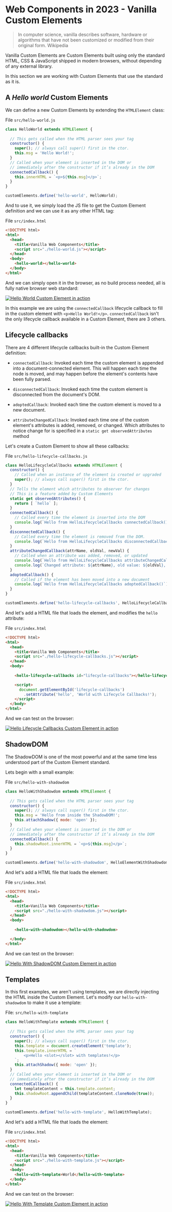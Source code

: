 # Web Components in 2023 - Vanilla Custom Elements


> In computer science, vanilla describes software, hardware or algorithms that have not been customized or modified from their original form.
> Wikipedia

Vanilla Custom Elements are Custom Elements built using only the standard HTML, CSS & JavaScript shipped in modern browsers, without depending of any external library.

In this section we are working with Custom Elements that use the standard as it is.

## A *Hello world* Custom Elements

We can define a new Custom Elements by extending the `HTMLElement` class:


File `src/hello-world.js`
```javascript
class HelloWorld extends HTMLElement {
    
  // This gets called when the HTML parser sees your tag
  constructor() {
    super(); // always call super() first in the ctor.
    this.msg = 'Hello World!';
  }
  // Called when your element is inserted in the DOM or
  // immediately after the constructor if it’s already in the DOM
  connectedCallback() {
    this.innerHTML = `<p>${this.msg}</p>`;
  }
}

customElements.define('hello-world', HelloWorld);
```

And to use it, we simply load the JS file to get the Custom Element definition and we can use it as any other HTML tag:


File `src/index.html`
```html
<!DOCTYPE html>
<html>
  <head>
    <title>Vanilla Web Components</title>
    <script src="./hello-world.js"></script>
  </head>
  <body>
    <hello-world></hello-world>
  </body>
</html>
```

And we can simply open it in the browser, as no build process needed, all is fully native browser web standard:

[![Hello World Custom Element in action](./img/hello-world-1024.jpg)](./img/hello-world.png)

In this example we are using the `connectedCallback` lifecycle callback to fill in the custom element with `<p>Hello World!</p>`. `connectedCallback` isn't the only lifecycle callback available in a Custom Element, there are 3 others.


## Lifecycle callbacks

There are 4 different lifecycle callbacks built-in the Custom Element definition:

- `connectedCallback`: Invoked each time the custom element is appended into a document-connected element. This will happen each time the node is moved, and may happen before the element's contents have been fully parsed.

- `disconnectedCallback`: Invoked each time the custom element is disconnected from the document's DOM.

- `adoptedCallback`: Invoked each time the custom element is moved to a new document.

- `attributeChangedCallback`: Invoked each time one of the custom element's attributes is added, removed, or changed. Which attributes to notice change for is specified in a `static get observedAttributes` method

Let's create a Custom Element to show all these callbacks:


File `src/hello-lifecycle-callbacks.js`
```javascript
class HelloLifecycleCallbacks extends HTMLElement {
  constructor() {
    // Called when an instance of the element is created or upgraded
    super(); // always call super() first in the ctor.
  }
  // Tells the element which attributes to observer for changes
  // This is a feature added by Custom Elements
  static get observedAttributes() {
    return [ `hello` ];
  }
  connectedCallback() {
    // Called every time the element is inserted into the DOM
    console.log(`Hello from HelloLifecycleCallbacks connectedCallback()`);
  }
  disconnectedCallback() {
    // Called every time the element is removed from the DOM. 
    console.log(`Hello from HelloLifecycleCallbacks disconnectedCallback()`);
  }
  attributeChangedCallback(attrName, oldVal, newVal) {
    // Called when an attribute was added, removed, or updated
    console.log(`Hello from HelloLifecycleCallbacks attributeChangedCallback()`);
    console.log(`Changed attribute: ${attrName}, old value: ${oldVal}, new value: ${newVal}`);
  }
  adoptedCallback() {
    // Called if the element has been moved into a new document
    console.log(`Hello from HelloLifecycleCallbacks adoptedCallback()`);
  }
}

customElements.define('hello-lifecycle-callbacks', HelloLifecycleCallbacks);
```

And let's add a HTML file that loads the element, and modifies the `hello` attribute:


File `src/index.html`
```html
<!DOCTYPE html>
<html>
  <head>
    <title>Vanilla Web Components</title>
    <script src="./hello-lifecycle-callbacks.js"></script>
  </head>
  <body>
    
    <hello-lifecycle-callbacks id="lifecycle-callbacks"></hello-lifecycle-callbacks>

    <script>
      document.getElementById('lifecycle-callbacks')
        .setAttribute('hello', 'World with Lifecycle Callbacks!');
    </script>
  </body>
</html>
```

And we can test on the browser:

[![Hello Lifecycle Callbacks Custom Element in action](./img/hello-lifecycle-callbacks-1024.jpg)](./img/hello-lifecycle-callbacks.png)


## ShadowDOM

The ShadowDOM is one of the most powerful and at the same time less understood part of the Custom Element standard.

Lets begin with a small example:


File `src/hello-with-shadowdom`
```javascript
class HelloWithShadowdom extends HTMLElement {
    
  // This gets called when the HTML parser sees your tag
  constructor() {
    super(); // always call super() first in the ctor.
    this.msg = 'Hello from inside the ShadowDOM!';
    this.attachShadow({ mode: 'open' });
  }
  // Called when your element is inserted in the DOM or
  // immediately after the constructor if it’s already in the DOM
  connectedCallback() {
    this.shadowRoot.innerHTML = `<p>${this.msg}</p>`;
  }
}

customElements.define('hello-with-shadowdom', HelloElementWithShadowdom);
```

And let's add a HTML file that loads the element:

File `src/index.html`
```html
<!DOCTYPE html>
<html>
  <head>
    <title>Vanilla Web Components</title>
    <script src="./hello-with-shadowdom.js"></script>
  </head>
  <body>
    
    <hello-with-shadowdom></hello-with-shadowdom>

  </body>
</html>
```

And we can test on the browser:

[![Hello With ShadowDOM Custom Element in action](./img/hello-with-shadowdom-1024.jpg)](./img/hello-with-shadowdom.png)


## Templates

In this first examples, we aren't using templates, we are directly injecting the HTML inside the Custom Element. Let's modify our `hello-with-shadowdom` to make it use a template:

File: `src/hello-with-template`
```javascript
class HelloWithTemplate extends HTMLElement {
    
  // This gets called when the HTML parser sees your tag
  constructor() {
    super(); // always call super() first in the ctor.
    this.template = document.createElement('template');
    this.template.innerHTML = `
        <p>Hello <slot></slot> with templates!</p>
    `;
    this.attachShadow({ mode: 'open' });
  }
  // Called when your element is inserted in the DOM or
  // immediately after the constructor if it’s already in the DOM
  connectedCallback() {
    let templateContent = this.template.content;
    this.shadowRoot.appendChild(templateContent.cloneNode(true));
  }
}

customElements.define('hello-with-template', HelloWithTemplate);
```


And let's add a HTML file that loads the element:

File `src/index.html`
```html
<!DOCTYPE html>
<html>
  <head>
    <title>Vanilla Web Components</title>
    <script src="./hello-with-template.js"></script>
  </head>
  <body>
    <hello-with-template>World</hello-with-template>
  </body>
</html>
```

And we can test on the browser:

[![Hello With Template Custom Element in action](./img/hello-with-template-1024.jpg)](./img/hello-with-template.png)

